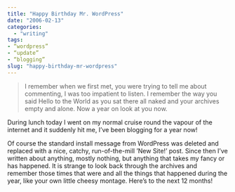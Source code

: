 ```yaml
---
title: "Happy Birthday Mr. WordPress"
date: "2006-02-13"
categories:
  - "writing"
tags:
- “wordpress”
- “update”
- “blogging”
slug: "happy-birthday-mr-wordpress"
---
```


> I remember when we first met, you were trying to tell me about commenting, I was too impatient to listen. I remember the way you said Hello to the World as you sat there all naked and your archives empty and alone. Now a year on look at you now.

During lunch today I went on my normal cruise round the vapour of the internet and it suddenly hit me, I’ve been blogging for a year now!

Of course the standard install message from WordPress was deleted and replaced with a nice, catchy, run-of-the-mill ’New Site!’ post. Since then I’ve written about anything, mostly nothing, but anything that takes my fancy or has happened.
It is strange to look back through the archives and remember those times that were and all the things that happened during the year, like your own little cheesy montage.
Here’s to the next 12 months!
